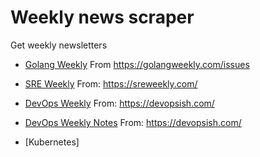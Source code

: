 # Weekly news scraper

Get weekly newsletters

- [Golang Weekly](golangweekly/) From https://golangweekly.com/issues

- [SRE Weekly](sreweekly/) From: https://sreweekly.com/

- [DevOps Weekly](devopsweekly/) From: https://devopsish.com/

- [DevOps Weekly Notes](devopsweeklynotes/) From: https://devopsish.com/

- [Kubernetes]
